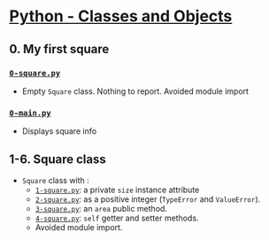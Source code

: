 # [Python - Classes and Objects](https://intranet.hbtn.io/projects/2124)

## 0. My first square
### [`0-square.py`](0-square.py)
* Empty `Square` class. Nothing to report. Avoided module import
### [`0-main.py`](0-main.py)
* Displays square info

## 1-6. Square class
* `Square` class with :
    * [`1-square.py`](1-square.py): a private `size` instance attribute
    * [`2-square.py`](2-square.py): as a positive integer (`TypeError` and `ValueError`).
    * [`3-square.py`](3-square.py): an `area` public method.
    * [`4-square.py`](4-square.py): `self` getter and setter methods.
    * Avoided module import.
